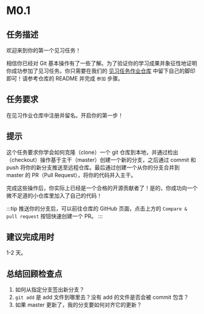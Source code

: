 # M0.1

## 任务描述

欢迎来到你的第一个见习任务！

相信你已经对 Git 基本操作有了一些了解。为了验证你的学习成果并象征性地证明你成功参加了见习任务。你只需要在我们的 [见习任务作业仓库](https://github.com/sdutacm-lcl-internship/internship-mission-work) 中留下自己的脚印即可！请参考仓库的 README 并完成 `参加` 步骤。

## 任务要求

在见习作业仓库中注册并留名。开启你的第一步！

## 提示

这个任务要求你学会如何克隆（clone）一个 git 仓库到本地，并通过检出（checkout）操作基于主干（master）创建一个新的分支，之后通过 commit 和 push 将你的新分支推送至远程仓库。最后通过创建一个从你的分支合并到 master 的 PR（Pull Request），将你的代码并入主干。

完成这些操作后，你实际上已经是一个合格的开源贡献者了！是的，你成功向一个微不足道的小仓库里加入了自己的代码！

:::tip
推送你的分支后，可以前往仓库的 GitHub 页面，点击上方的 `Compare & pull request` 按钮快速创建一个 PR。
:::

## 建议完成用时

1-2 天。

## 总结回顾检查点

1. 如何从指定分支签出新分支？
2. `git add` 是 add 文件到哪里去？没有 add 的文件是否会被 commit 包含？
3. 如果 master 更新了，我的分支要如何对齐它的更新？

